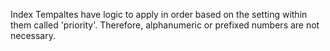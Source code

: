 Index Tempaltes have logic to apply in order based on the setting within them called 'priority'.
Therefore, alphanumeric or prefixed numbers are not necessary.